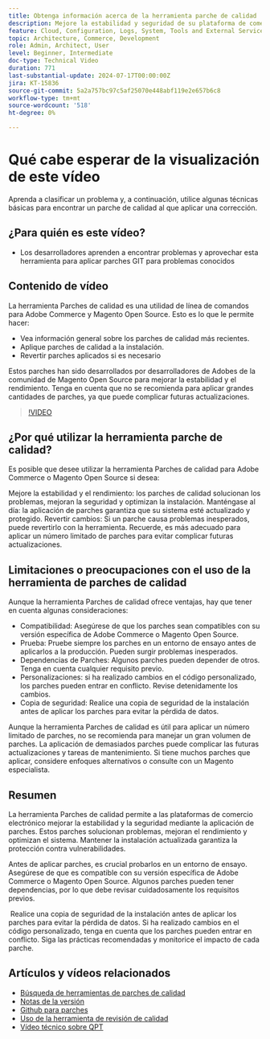 ```yaml
---
title: Obtenga información acerca de la herramienta parche de calidad
description: Mejore la estabilidad y seguridad de su plataforma de comercio electrónico mediante la aplicación de parches de calidad. Manténgase al día, solucione problemas y optimice el rendimiento con esta herramienta esencial.
feature: Cloud, Configuration, Logs, System, Tools and External Services
topic: Architecture, Commerce, Development
role: Admin, Architect, User
level: Beginner, Intermediate
doc-type: Technical Video
duration: 771
last-substantial-update: 2024-07-17T00:00:00Z
jira: KT-15836
source-git-commit: 5a2a757bc97c5af25070e448abf119e2e657b6c8
workflow-type: tm+mt
source-wordcount: '518'
ht-degree: 0%

---
```


# Qué cabe esperar de la visualización de este vídeo

Aprenda a clasificar un problema y, a continuación, utilice algunas técnicas básicas para encontrar un parche de calidad al que aplicar una corrección.

## ¿Para quién es este vídeo?

* Los desarrolladores aprenden a encontrar problemas y aprovechar esta herramienta para aplicar parches GIT para problemas conocidos

## Contenido de vídeo

La herramienta Parches de calidad es una utilidad de línea de comandos para Adobe Commerce y Magento Open Source. Esto es lo que le permite hacer:

* Vea información general sobre los parches de calidad más recientes.
* Aplique parches de calidad a la instalación.
* Revertir parches aplicados si es necesario

Estos parches han sido desarrollados por desarrolladores de Adobes de la comunidad de Magento Open Source para mejorar la estabilidad y el rendimiento. Tenga en cuenta que no se recomienda para aplicar grandes cantidades de parches, ya que puede complicar futuras actualizaciones.

>[!VIDEO](https://video.tv.adobe.com/v/3431436?learn=on)

## ¿Por qué utilizar la herramienta parche de calidad?

Es posible que desee utilizar la herramienta Parches de calidad para Adobe Commerce o Magento Open Source si desea:

Mejore la estabilidad y el rendimiento: los parches de calidad solucionan los problemas, mejoran la seguridad y optimizan la instalación.
Manténgase al día: la aplicación de parches garantiza que su sistema esté actualizado y protegido.
Revertir cambios: Si un parche causa problemas inesperados, puede revertirlo con la herramienta. Recuerde, es más adecuado para aplicar un número limitado de parches para evitar complicar futuras actualizaciones.  

## Limitaciones o preocupaciones con el uso de la herramienta de parches de calidad

Aunque la herramienta Parches de calidad ofrece ventajas, hay que tener en cuenta algunas consideraciones:

* Compatibilidad: Asegúrese de que los parches sean compatibles con su versión específica de Adobe Commerce o Magento Open Source.
* Prueba: Pruebe siempre los parches en un entorno de ensayo antes de aplicarlos a la producción. Pueden surgir problemas inesperados.
* Dependencias de Parches: Algunos parches pueden depender de otros. Tenga en cuenta cualquier requisito previo.
* Personalizaciones: si ha realizado cambios en el código personalizado, los parches pueden entrar en conflicto. Revise detenidamente los cambios.
* Copia de seguridad: Realice una copia de seguridad de la instalación antes de aplicar los parches para evitar la pérdida de datos.

Aunque la herramienta Parches de calidad es útil para aplicar un número limitado de parches, no se recomienda para manejar un gran volumen de parches. La aplicación de demasiados parches puede complicar las futuras actualizaciones y tareas de mantenimiento. Si tiene muchos parches que aplicar, considere enfoques alternativos o consulte con un Magento especialista. 

## Resumen

La herramienta Parches de calidad permite a las plataformas de comercio electrónico mejorar la estabilidad y la seguridad mediante la aplicación de parches. Estos parches solucionan problemas, mejoran el rendimiento y optimizan el sistema. Mantener la instalación actualizada garantiza la protección contra vulnerabilidades.

Antes de aplicar parches, es crucial probarlos en un entorno de ensayo. Asegúrese de que es compatible con su versión específica de Adobe Commerce o Magento Open Source. Algunos parches pueden tener dependencias, por lo que debe revisar cuidadosamente los requisitos previos.

 Realice una copia de seguridad de la instalación antes de aplicar los parches para evitar la pérdida de datos. Si ha realizado cambios en el código personalizado, tenga en cuenta que los parches pueden entrar en conflicto. Siga las prácticas recomendadas y monitorice el impacto de cada parche.

## Artículos y vídeos relacionados

* [Búsqueda de herramientas de parches de calidad](https://experienceleague.adobe.com/tools/commerce-quality-patches/index.html)
* [Notas de la versión](https://experienceleague.adobe.com/en/docs/commerce-operations/tools/quality-patches-tool/release-notes)
* [Github para parches](https://github.com/magento/quality-patches/blob/master/patches/os/)
* [Uso de la herramienta de revisión de calidad](https://experienceleague.adobe.com/en/docs/commerce-operations/tools/quality-patches-tool/usage)
* [Vídeo técnico sobre QPT](https://experienceleague.adobe.com/en/docs/commerce-learn/tutorials/tools/quality-patch-tool)